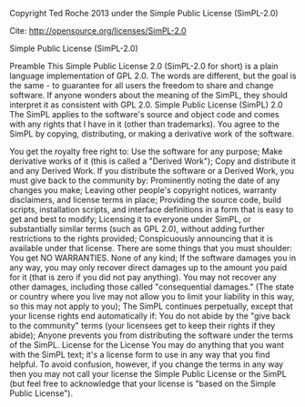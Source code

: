 Copyright Ted Roche 2013 under the Simple Public License (SimPL-2.0)

Cite: http://opensource.org/licenses/SimPL-2.0

Simple Public License (SimPL-2.0)

Preamble
This Simple Public License 2.0 (SimPL-2.0 for short) is a plain language implementation of GPL 2.0.  The words are different, but the goal is the same - to guarantee for all users the freedom to share and change software.  If anyone wonders about the meaning of the SimPL, they should interpret it as consistent with GPL 2.0.
Simple Public License (SimPL) 2.0
The SimPL applies to the software's source and object code and comes with any rights that I have in it (other than trademarks). You agree to the SimPL by copying, distributing, or making a derivative work of the software.

You get the royalty free right to:
Use the software for any purpose;
Make derivative works of it (this is called a "Derived Work");
Copy and distribute it and any Derived Work.
If you distribute the software or a Derived Work, you must give back to the community by:
Prominently noting the date of any changes you make;
Leaving other people's copyright notices, warranty disclaimers, and license terms  in place;
Providing the source code, build scripts, installation scripts, and interface definitions in a form that is easy to get and best to modify;
Licensing it to everyone under SimPL, or substantially similar terms (such as GPL 2.0), without adding further restrictions to the rights provided;
Conspicuously announcing that it is available under that license.
There are some things that you must shoulder:
You get NO WARRANTIES. None of any kind;
If the software damages you in any way, you may only recover direct damages up to the amount you paid for it (that is zero if you did not pay anything). You may not recover any other damages, including those called "consequential damages." (The state or country where you live may not allow you to limit your liability in this way, so this may not apply to you);
The SimPL continues perpetually, except that your license rights end automatically if:
You do not abide by the "give back to the community" terms (your licensees get to keep their rights if they abide);
Anyone prevents you from distributing the software under the terms of the SimPL.
License for the License
You may do anything that you want with the SimPL text; it's a license form to use in any way that you find helpful.  To avoid confusion, however, if you change the terms in any way then you may not call your license the Simple Public License or the SimPL (but feel free to acknowledge that your license is "based on the Simple Public License").
